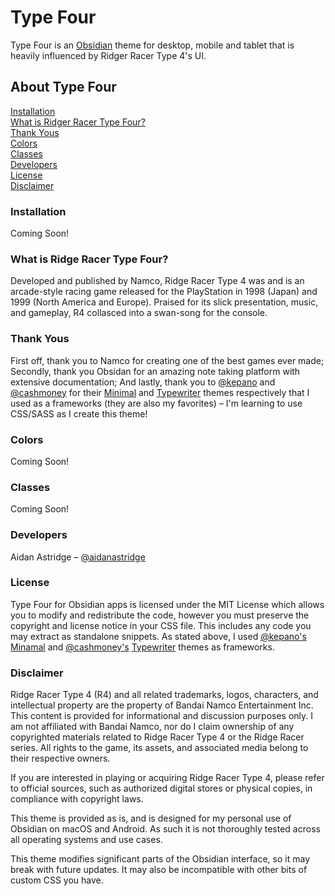 # Type Four

Type Four is an [Obsidian](https://obsidian.md/) theme for desktop, mobile and tablet that is heavily influenced by Ridger Racer Type 4's UI.

## About Type Four

[Installation](https://github.com/aidanastridge/obsidian-type-four/blob/main/README.md#installation)
<br>
[What is Ridger Racer Type Four?](https://github.com/aidanastridge/obsidian-type-four/blob/main/README.md#what-is-ridge-racer-type-four)
<br>
[Thank Yous](https://github.com/aidanastridge/obsidian-type-four/blob/main/README.md#thank-yous)
<br>
[Colors](https://github.com/aidanastridge/obsidian-type-four/blob/main/README.md#colors)
<br>
[Classes](https://github.com/aidanastridge/obsidian-type-four/blob/main/README.md#classes)
<br>
[Developers](https://github.com/aidanastridge/obsidian-type-four/blob/main/README.md#developers)
<br>
[License](https://github.com/aidanastridge/obsidian-type-four/blob/main/README.md#license)
<br>
[Disclaimer](https://github.com/aidanastridge/obsidian-type-four/blob/main/README.md#disclaimer)

### Installation

Coming Soon!

### What is Ridge Racer Type Four?

Developed and published by Namco, Ridge Racer Type 4 was and is an arcade-style racing game released for the PlayStation in 1998 (Japan) and 1999 (North America and Europe). Praised for its slick presentation, music, and gameplay, R4 collasced into a swan-song for the console. 

### Thank Yous

First off, thank you to Namco for creating one of the best games ever made; Secondly, thank you Obsidan for an amazing note taking platform with extensive documentation; And lastly, thank you to [@kepano](https://github.com/kepano) and [@cashmoney](https://github.com/crashmoney) for their [Minimal](https://github.com/kepano/obsidian-minimal) and [Typewriter](https://github.com/crashmoney/obsidian-typewriter) themes respectively that I used as a frameworks (they are also my favorites) – I'm learning to use CSS/SASS as I create this theme!

### Colors

Coming Soon!

### Classes

Coming Soon!

### Developers

Aidan Astridge – [@aidanastridge](https://github.com/aidanastridge)

### License

Type Four for Obsidian apps is licensed under the MIT License which allows you to modify and redistribute the code, however you must preserve the copyright and license notice in your CSS file. This includes any code you may extract as standalone snippets.
As stated above, I used [@kepano's](https://github.com/kepano) [Minamal](https://github.com/kepano/obsidian-minimal) and [@cashmoney's](https://github.com/crashmoney) [Typewriter](https://github.com/crashmoney/obsidian-typewriter) themes as frameworks. 

### Disclaimer

Ridge Racer Type 4 (R4) and all related trademarks, logos, characters, and intellectual property are the property of Bandai Namco Entertainment Inc. This content is provided for informational and discussion purposes only. I am not affiliated with Bandai Namco, nor do I claim ownership of any copyrighted materials related to Ridge Racer Type 4 or the Ridge Racer series. All rights to the game, its assets, and associated media belong to their respective owners.

If you are interested in playing or acquiring Ridge Racer Type 4, please refer to official sources, such as authorized digital stores or physical copies, in compliance with copyright laws.

This theme is provided as is, and is designed for my personal use of Obsidian on macOS and Android. As such it is not thoroughly tested across all operating systems and use cases.

This theme modifies significant parts of the Obsidian interface, so it may break with future updates. It may also be incompatible with other bits of custom CSS you have.

